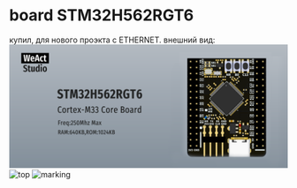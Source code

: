 # board STM32H562RGT6

купил, для нового проэкта с ETHERNET. внешний вид:
<img src="7_photo/1.png" alt="render">
<img src="7_photo/IMG_20250217_231608_552.jpg" alt="top">
<img src="7_photo/IMG_20240904_161619_543.jpg" alt="marking">